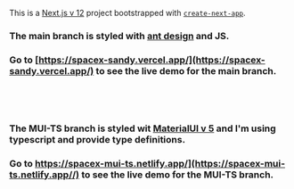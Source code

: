 This is a [Next.js v 12](https://nextjs.org/) project bootstrapped with [`create-next-app`](https://github.com/vercel/next.js/tree/canary/packages/create-next-app).

### The main branch is styled with [ant design](https://ant.design/) and JS.
### Go to [https://spacex-sandy.vercel.app/](https://spacex-sandy.vercel.app/) to see the live demo for the main branch.<br/><br/><br/><br/>




### The MUI-TS branch is styled wit [MaterialUI v 5](https://mui.com/getting-started/installation/) and I'm using typescript and provide type definitions.
### Go to https://spacex-mui-ts.netlify.app/](https://spacex-mui-ts.netlify.app//) to see the live demo for the MUI-TS branch.

